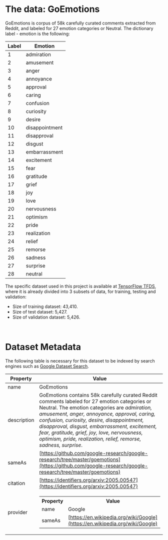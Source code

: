 # The data: GoEmotions 
GoEmotions is corpus of 58k carefully curated comments extracted from Reddit, and labeled for 27 emotion categories or Neutral. The dictionary label - emotion is the following:

| Label | Emotion        |
|--------|----------------|
| 1      | admiration     |
| 2      | amusement      |
| 3      | anger          |
| 4      | annoyance      |
| 5      | approval       |
| 6      | caring         |
| 7      | confusion      |
| 8      | curiosity      |
| 9      | desire         |
| 10     | disappointment |
| 11     | disapproval    |
| 12     | disgust        |
| 13     | embarrassment  |
| 14     | excitement     |  
| 15     | fear           |
| 16     | gratitude      |
| 17     | grief          |
| 18     | joy            |
| 19     | love           |
| 20     | nervousness    |
| 21     | optimism       |
| 22     | pride          |
| 23     | realization    |
| 24     | relief         |
| 25     | remorse        |
| 26     | sadness        |
| 27     | surprise       |
| 28     | neutral        |


The specific dataset used in this project is available at [TensorFlow TFDS](https://www.tensorflow.org/datasets/catalog/goemotions), where it is already divided into 3 subsets of data, for training, testing and validation:

- Size of training dataset: 43,410.
- Size of test dataset: 5,427.
- Size of validation dataset: 5,426.

<br>

# Dataset Metadata
The following table is necessary for this dataset to be indexed by search engines such as [Google Dataset Search](https://datasetsearch.research.google.com/).

| Property   | Value                  |
|------------|------------------------|
| name       | GoEmotions |
| description|GoEmotions contains 58k carefully curated Reddit comments labeled for 27 emotion categories or Neutral. The emotion categories are _admiration, amusement, anger, annoyance, approval, caring, confusion, curiosity, desire, disappointment, disapproval, disgust, embarrassment, excitement, fear, gratitude, grief, joy, love, nervousness, optimism, pride, realization, relief, remorse, sadness, surprise_. |
| sameAs    | [https://github.com/google-research/google-research/tree/master/goemotions](https://github.com/google-research/google-research/tree/master/goemotions) |
| citation  | [https://identifiers.org/arxiv:2005.00547](https://identifiers.org/arxiv:2005.00547) |
| provider  | <table><tr><th>Property</th><th>Value</th></tr><tr><td>name</td><td>Google</td></tr><tr><td>sameAs</td><td>[https://en.wikipedia.org/wiki/Google](https://en.wikipedia.org/wiki/Google)</td></tr></table> |